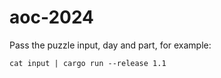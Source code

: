 # aoc-2024

Pass the puzzle input, day and part, for example:

```shell
cat input | cargo run --release 1.1
```